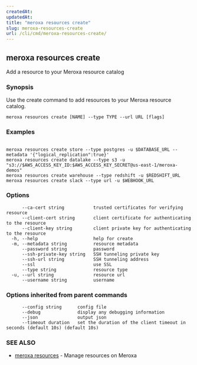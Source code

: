 ```yaml
---
createdAt: 
updatedAt: 
title: "meroxa resources create"
slug: meroxa-resources-create
url: /cli/cmd/meroxa-resources-create/
---
```

## meroxa resources create

Add a resource to your Meroxa resource catalog

### Synopsis

Use the create command to add resources to your Meroxa resource catalog.

```
meroxa resources create [NAME] --type TYPE --url URL [flags]
```

### Examples

```

meroxa resources create store --type postgres -u $DATABASE_URL --metadata '{"logical_replication":true}'
meroxa resources create datalake --type s3 -u "s3://$AWS_ACCESS_KEY_ID:$AWS_ACCESS_KEY_SECRET@us-east-1/meroxa-demos"
meroxa resources create warehouse --type redshift -u $REDSHIFT_URL
meroxa resources create slack --type url -u $WEBHOOK_URL

```

### Options

```
      --ca-cert string           trusted certificates for verifying resource
      --client-cert string       client certificate for authenticating to the resource
      --client-key string        client private key for authenticating to the resource
  -h, --help                     help for create
  -m, --metadata string          resource metadata
      --password string          password
      --ssh-private-key string   SSH tunneling private key
      --ssh-url string           SSH tunneling address
      --ssl                      use SSL
      --type string              resource type
  -u, --url string               resource url
      --username string          username
```

### Options inherited from parent commands

```
      --config string      config file
      --debug              display any debugging information
      --json               output json
      --timeout duration   set the duration of the client timeout in seconds (default 10s) (default 10s)
```

### SEE ALSO

* [meroxa resources](/cli/cmd/meroxa-resources/)	 - Manage resources on Meroxa

